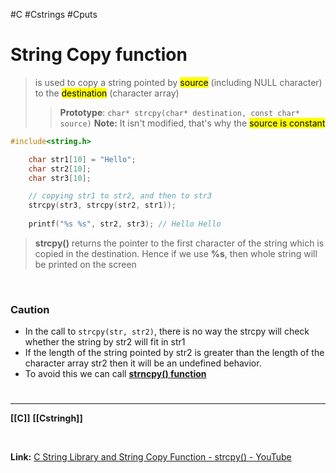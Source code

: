 #C #Cstrings #Cputs 
# String Copy function
> is used to copy a string pointed by <mark class="hltr-lightred">source</mark> (including NULL character) to the <mark class="hltr-lightgreen">destination</mark> (character array)
> >**Prototype**: `char* strcpy(char* destination, const char* source)`
> >**Note:** It isn't modified, that's why the <mark class="hltr-lightred"> source is constant</mark>
```C
#include<string.h>

    char str1[10] = "Hello";
    char str2[10];
    char str3[10];

    // copying str1 to str2, and then to str3
    strcpy(str3, strcpy(str2, str1));
    
    printf("%s %s", str2, str3); // Hello Hello
```

> **strcpy()** returns the pointer to the first character of the string which is copied in the destination.
> Hence if we use **%s**, then whole string will be printed on the screen

<br>

### Caution
- In the call to `strcpy(str, str2)`, there is no way the strcpy will check whether the string by str2 will fit in str1
- If the length of the string pointed by str2 is greater than the length of the character array str2 then it will be an undefined behavior.
- To avoid this we can call **[strncpy() function](Cstrncpy.md)**

# 
---
**[[C]]**
**[[Cstringh]]**

<br>

**Link:**
[C String Library and String Copy Function - strcpy() - YouTube](https://www.youtube.com/watch?v=DOPs6c0f4Ek&list=PLBlnK6fEyqRhX6r2uhhlubuF5QextdCSM&index=138)
